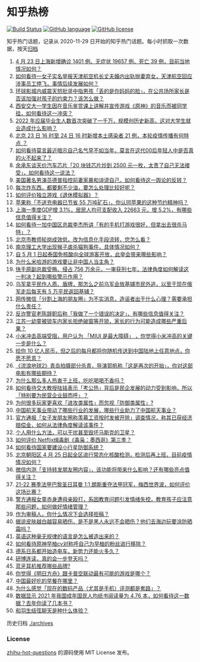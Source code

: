 # 知乎热榜
[![Build Status](https://github.com/ToWeLong/zhihu-hot-questions/workflows/CI/badge.svg)](https://github.com/ToWeLong/zhihu-hot-questions/actions)
[![GitHub language](https://img.shields.io/badge/language-golang-orange.svg)](https://golang.org/)
[![GitHub license](https://img.shields.io/github/license/ToWeLong/zhihu-hot-questions)](https://github.com/ToWeLong/zhihu-hot-questions/blob/main/LICENSE)

知乎热门话题，记录从 2020-11-29 日开始的知乎热门话题。每小时抓取一次数据，按天[归档](./archives)

<!-- BEGIN -->

1. [4 月 23 日上海新增确诊 1401 例、无症状 19657 例、死亡 39 例，目前当地情况如何？](https://www.zhihu.com/question/529702303)
1. [如何看待一女子实名举报天津航空机长丈夫婚内出轨抛妻弃女，天津航空回应涉事员工停飞，事情后续发展如何？](https://www.zhihu.com/question/529655507)
1. [环球影城内威震天怒批竖中指男孩「丢的是你妈妈的脸」，在公共场所家长是否该加强对孩子的约束力？该怎么做？](https://www.zhihu.com/question/529558317)
1. [西安交大一学生因在音乐鉴赏课上讲解并宣传游戏《原神》的音乐而被同学挂，如何看待这一冲突？](https://www.zhihu.com/question/529367134)
1. [2022 年应届毕业生人数首次突破了一千万，规模创历史新高，这对大学生就业造成什么影响？](https://www.zhihu.com/question/529634506)
1. [北京 23 日 16 时至 24 日 16 时新增本土感染者 21 例，本轮疫情传播有何特点 ？](https://www.zhihu.com/question/529769030)
1. [如何看待莫言最近暗示自己名气早不如当年，莫言在这代00后年轻人中是否真的火不起来了？](https://www.zhihu.com/question/529655586)
1. [余承东谈天价汽车芯片「20 块钱芯片炒到 2500 元一枚，太贵了自己无法接受」，如何看待这一说法？](https://www.zhihu.com/question/528985468)
1. [美国著名男演员德普指控前妻家暴和诽谤自己，如何看待这一舆论的反转？](https://www.zhihu.com/question/529181534)
1. [每次炸东西，都要剩不少油，要怎么处理比较好呢？](https://www.zhihu.com/question/394827046)
1. [如何评价独立游戏《退休模拟器》？](https://www.zhihu.com/question/365606266)
1. [苹果称「不送充电器已节省 55 万吨矿石」，你认同苹果的这种节约精神吗？](https://www.zhihu.com/question/529769958)
1. [上海一季度GDP增 3.1%，居民人均可支配收入 22663 元，增 5.2%，有哪些信息值得关注？](https://www.zhihu.com/question/529710913)
1. [如何看待一加中国区总裁李杰所讲「有的手机打游戏很好，但拿出去很杀马特」？](https://www.zhihu.com/question/529342812)
1. [北京市教师轮岗成效低，改为信息化手段流转，您怎么看？](https://www.zhihu.com/question/520747377)
1. [南京理工大学出现猴子虐杀猫狗事件，具体情况如何？](https://www.zhihu.com/question/529664387)
1. [自 5 月 1 日起泰国免核酸向全球游客开放，此举会带来哪些影响？](https://www.zhihu.com/question/529777522)
1. [为什么米哈游的游戏要让非中国人当主角？](https://www.zhihu.com/question/529372358)
1. [快手原副总裁受贿、侵占 756 万余元，一审获刑七年，法律角度如何解读这一判决？起到哪些警示作用？](https://www.zhihu.com/question/529554970)
1. [乌军拿平民作人质、盾牌，那怎么之前乌军会放基辅市民外逃，以至于现在俄军走后每天有 5 万平民返回基辅？](https://www.zhihu.com/question/528843840)
1. [网传微信「分割上海的朋友圈」为不实消息，造谣者出于什么心理？需要承担什么责任？](https://www.zhihu.com/question/529581672)
1. [反诈警官老陈辞职后称「我做了一个错误的决定」，有哪些信息值得关注？](https://www.zhihu.com/question/529568862)
1. [江苏一幼童被锁车内家长拒绝破窗等开锁，家长的行为可能造成哪些严重后果？](https://www.zhihu.com/question/529745813)
1. [小米冲击高端受阻，用户认为 「MIUI 是最大障碍」 ，你觉得小米冲高的关键一步是什么？](https://www.zhihu.com/question/529435642)
1. [给你 10 亿人民币，但之后的每月都将你随机传送到中国陆地上任意地点，你愿不愿意？](https://www.zhihu.com/question/454152922)
1. [《流浪地球2》青岛拍摄部分杀青，导演郭帆称「这是再次的开始」，你对这部电影有哪些期待？](https://www.zhihu.com/question/528659013)
1. [为什么那么多人热衷于上班，吃吃喝喝不香吗？](https://www.zhihu.com/question/528604178)
1. [如何看待交大教授陆铭表示「考公热」背后是民企发展的动力受到影响，所以「特别要为民营企业鼓而呼」？](https://www.zhihu.com/question/529388803)
1. [为何很多玩家更喜欢「进攻类属性」而忽视「防御类属性」?](https://www.zhihu.com/question/435587985)
1. [中国航天事业带动了哪些行业的发展，哪些行业助力了中国航天事业？](https://www.zhihu.com/question/529444574)
1. [官方通报「女子发朋友圈称羡慕工资按时发被开除」调查情况，称其已获经济赔偿金，如何从法律角度解读该事件？](https://www.zhihu.com/question/529702082)
1. [个人用什么方法，可以干扰甚至毁坏马斯克的卫星？](https://www.zhihu.com/question/529710431)
1. [如何评价 Netflix缉毒剧《毒枭：墨西哥》第三季？](https://www.zhihu.com/question/496274133)
1. [如何看待国家要建设小行星防御系统？](https://www.zhihu.com/question/456436648)
1. [北京朝阳区 4 月 25 日起全区进行常态化核酸检测，检测后再上班，目前疫情情况如何？](https://www.zhihu.com/question/529779159)
1. [微信内测「支持转发朋友圈内容」，该功能将带来什么影响？还有哪些亮点值得关注？](https://www.zhihu.com/question/529711228)
1. [21-22 赛季法甲巴黎圣日耳曼 1:1 朗斯重夺法甲冠军，梅西世界波，如何评价这场比赛？](https://www.zhihu.com/question/529696486)
1. [警方通报女童赤身遭母亲殴打，系因教育问题引发情绪失控，教育孩子应注意那些问题，如何做好情绪管理？](https://www.zhihu.com/question/529700082)
1. [作为审稿人，你什么情况下会选择拒稿？](https://www.zhihu.com/question/529489400)
1. [据说皮肤越白越容易晒伤，是不是黑人永远不会晒伤？他们去海边玩要涂防晒霜吗？](https://www.zhihu.com/question/529097121)
1. [英语这种毫无规律的语言是怎么被造出来的？](https://www.zhihu.com/question/523005869)
1. [如何看待原神早柚cv对称呼自己为早柚的粉丝进行移除？](https://www.zhihu.com/question/529694172)
1. [德系日系都开始造电车，新势力还能火多久？](https://www.zhihu.com/question/528627583)
1. [研博连读，真的会一步登天吗？](https://www.zhihu.com/question/526668121)
1. [蓝牙耳机推荐哪些品牌?](https://www.zhihu.com/question/500567147)
1. [你觉得《明日方舟》跟卡普空联动最有可能的游戏是哪个？](https://www.zhihu.com/question/529639427)
1. [中国最好吃的早餐在哪里？](https://www.zhihu.com/question/529209339)
1. [为什么感觉「现在的数码产品（尤其是手机）评测都是套路」？](https://www.zhihu.com/question/46992022)
1. [数据显示 2021 年我国成年国民人均纸书阅读量为 4.76 本，如何看待这一数据？去年你读了几本书？](https://www.zhihu.com/question/529588764)
1. [和羽生结弦聊天是种什么体验？](https://www.zhihu.com/question/528825120)

<!-- END -->

历史归档 [./archives](./archives)


### License
[zhihu-hot-questions](https://github.com/towelong/zhihu-hot-questions) 的源码使用 MIT License 发布。